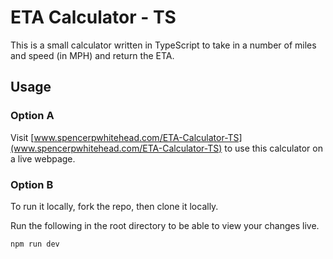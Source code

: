 # ETA Calculator - TS
This is a small calculator written in TypeScript to take in a number of miles and speed (in MPH) and return the ETA.

## Usage

### Option A
Visit [www.spencerpwhitehead.com/ETA-Calculator-TS](www.spencerpwhitehead.com/ETA-Calculator-TS) to use this calculator on a live webpage.

### Option B
To run it locally, fork the repo, then clone it locally.

Run the following in the root directory to be able to view your changes live. 
```typescript 
npm run dev
```